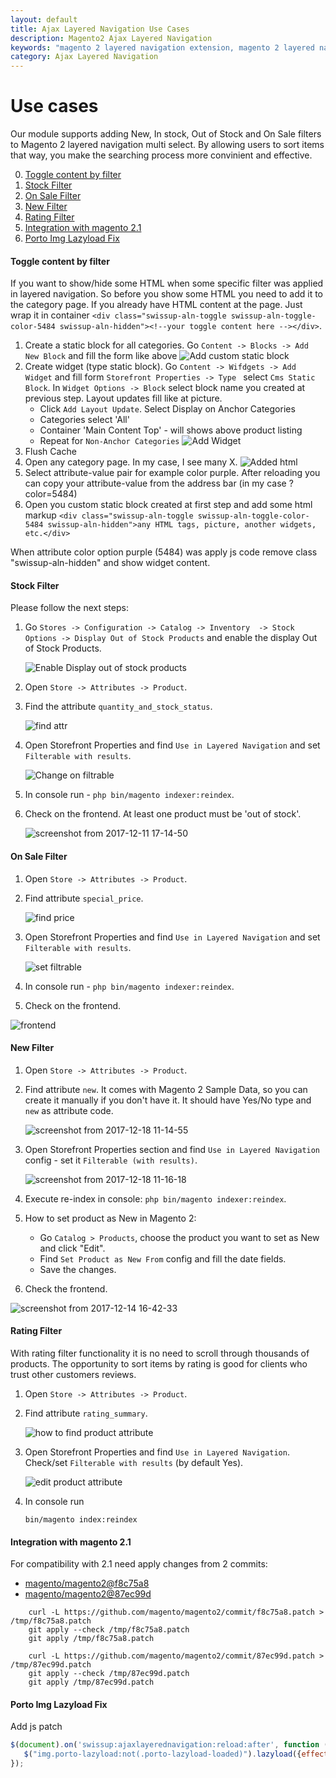 ```yaml
---
layout: default
title: Ajax Layered Navigation Use Cases
description: Magento2 Ajax Layered Navigation
keywords: "magento 2 layered navigation extension, magento 2 layered navigation, magento 2 ajax layered navigation, magento 2 custom layered navigation, magento 2 layered navigation multi select, magento 2 custom product collection with layered navigation, magento create custom layered navigation, magento custom layered navigation filter, layered navigation, ajax layered navigation, ajax filters, multiple filters"
category: Ajax Layered Navigation
---
```


# Use cases

Our module supports adding New, In stock, Out of Stock and On Sale filters to Magento 2 layered navigation multi select. By allowing users to sort items that way, you make the searching process more convinient and effective.

 0. [Toggle content by filter](#toggle-content-by-filter)
 1. [Stock Filter](#stock-filter)
 2. [On Sale Filter](#on-sale-filter)
 3. [New Filter](#new-filter)
 4. [Rating Filter](#rating-filter)
 5. [Integration with magento 2.1](#integration-with-magento-21)
 6. [Porto Img Lazyload Fix](#porto-img-lazyload-fix)

#### Toggle content by filter

If you want to show/hide some HTML when some specific filter was applied in layered navigation.
So before you show some HTML you need to add it to the category page. If you already have HTML content at the page. Just wrap it in container `<div class="swissup-aln-toggle swissup-aln-toggle-color-5484 swissup-aln-hidden"><!--your toggle content here --></div>`.

 1. Create a static block for all categories. Go `Content -> Blocks -> Add New Block` and fill the form like above
![Add custom static block](https://user-images.githubusercontent.com/412612/77307663-57e1cf00-6d02-11ea-8d00-37c505c58e8e.png)
 2. Create widget (type static block). Go `Content -> Wifdgets -> Add Widget` and fill form `Storefront Properties -> Type ` select `Cms Static Block`. In `Widget Options -> Block` select block name you created at previous step. Layout updates fill like at picture.
    - Click `Add Layout Update`. Select Display on Anchor Categories
    - Categories select 'All'
    - Container 'Main Content Top' - will shows above product listing
    - Repeat for `Non-Anchor Categories`
![Add Widget](https://user-images.githubusercontent.com/412612/77307682-5f08dd00-6d02-11ea-8cbf-b508576d6e5d.png)
 3. Flush Cache
 4. Open any category page. In my case, I see many X.
![Added html](https://user-images.githubusercontent.com/412612/77330643-51fee480-6d28-11ea-8758-0db48efbb8fc.png)
 5. Select attribute-value pair for example color purple. After reloading you can copy your attribute-value from the address bar (in my case ?color=5484)
 6. Open you custom static block created at first step and add some html markup `<div class="swissup-aln-toggle swissup-aln-toggle-color-5484 swissup-aln-hidden">any HTML tags, picture, another widgets, etc.</div>`

 When attribute color option purple (5484) was apply js code remove class "swissup-aln-hidden" and show widget content.

#### Stock Filter

Please follow the next steps:

1. Go `Stores -> Configuration -> Catalog -> Inventory  -> Stock Options -> Display Out of Stock Products` and enable the display Out of Stock Products.

    ![Enable Display out of stock products](https://user-images.githubusercontent.com/412612/33838709-f174d9c8-de98-11e7-9adf-2b74829443f3.png)

2. Open `Store -> Attributes -> Product`.

3. Find the attribute `quantity_and_stock_status`.

    ![find attr](https://user-images.githubusercontent.com/412612/33837857-71dcfb48-de96-11e7-95b5-b137197e5357.png)

4. Open Storefront Properties and find  `Use in Layered Navigation` and set `Filterable with results`.

    ![Change on filtrable](https://user-images.githubusercontent.com/412612/33837858-71fa5b98-de96-11e7-9934-3e3bdc371fe9.png)

5. In console run - `php bin/magento indexer:reindex`.

6. Check on the frontend. At least one product must be 'out of stock'.

    ![screenshot from 2017-12-11 17-14-50](https://user-images.githubusercontent.com/412612/33838017-de535e98-de96-11e7-8960-03b961f7dda1.png)

#### On Sale Filter

1. Open `Store -> Attributes -> Product`.

2. Find attribute `special_price`.

    ![find price](https://user-images.githubusercontent.com/412612/33997963-cd9fd284-e0ee-11e7-8151-8e5efae57de9.png)

3. Open Storefront Properties and find  `Use in Layered Navigation` and set `Filterable with results`.

    ![set filtrable](https://user-images.githubusercontent.com/412612/33998051-107fd270-e0ef-11e7-8e55-784ae540b2eb.png)

4. In console run - `php bin/magento indexer:reindex`.

5. Check on the frontend.

![frontend](https://user-images.githubusercontent.com/412612/34001555-01942b80-e0f9-11e7-89e3-c8c1e68db167.png)

#### New Filter

1. Open `Store -> Attributes -> Product`.

2. Find attribute `new`. It comes with Magento 2 Sample Data, so you can create it manually if you don't have it. It should have Yes/No type and `new` as attribute code.

    ![screenshot from 2017-12-18 11-14-55](https://user-images.githubusercontent.com/412612/34098373-bde2eaa4-e3e4-11e7-933b-1d6ce717a036.png)

3. Open Storefront Properties section and find `Use in Layered Navigation` config - set it `Filterable (with results)`.

    ![screenshot from 2017-12-18 11-16-18](https://user-images.githubusercontent.com/412612/34098410-e83e3d94-e3e4-11e7-92bb-373b0e3ce283.png)

4. Execute re-index in console: `php bin/magento indexer:reindex`.

5. How to set product as New in Magento 2:

    - Go `Catalog > Products`, choose the product you want to set as New and click "Edit".
    - Find `Set Product as New From` config and fill the date fields.
    - Save the changes.

6. Check the frontend.

![screenshot from 2017-12-14 16-42-33](https://user-images.githubusercontent.com/412612/33997669-cf349072-e0ed-11e7-8678-446f9371ed5c.png)

#### Rating Filter

With rating filter functionality it is no need to scroll through thousands of products. The opportunity to sort items by rating is good for clients who trust other customers reviews.

1. Open `Store -> Attributes -> Product`.

2. Find attribute `rating_summary`.

    ![how to find product attribute](https://user-images.githubusercontent.com/412612/34213510-1a3f9170-e5a8-11e7-90b5-570590d31027.png)

3. Open Storefront Properties and find  `Use in Layered Navigation`. Check/set `Filterable with results` (by default Yes).

    ![edit product attribute](https://user-images.githubusercontent.com/412612/34213608-5bf51d6a-e5a8-11e7-9c8d-0fc3acc1ed57.png)

4. In console run

    ~~~
    bin/magento index:reindex
    ~~~

#### Integration with magento 2.1

For compatibility with 2.1 need apply changes from 2 commits:

- [magento/magento2@f8c75a8](https://github.com/magento/magento2/commit/f8c75a8)
- [magento/magento2@87ec99d](https://github.com/magento/magento2/commit/87ec99d)

~~~
    curl -L https://github.com/magento/magento2/commit/f8c75a8.patch > /tmp/f8c75a8.patch
    git apply --check /tmp/f8c75a8.patch
    git apply /tmp/f8c75a8.patch

    curl -L https://github.com/magento/magento2/commit/87ec99d.patch > /tmp/87ec99d.patch
    git apply --check /tmp/87ec99d.patch
    git apply /tmp/87ec99d.patch
~~~


#### Porto Img Lazyload Fix

Add js patch

```js
$(document).on('swissup:ajaxlayerednavigation:reload:after', function (event, navigation, response) {
   $("img.porto-lazyload:not(.porto-lazyload-loaded)").lazyload({effect:"fadeIn"});
});
```